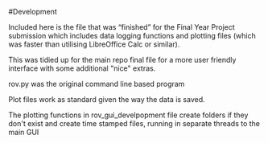 #Development

Included here is the file that was “finished” for the Final Year Project submission which includes data logging functions and plotting files (which was faster than utilising LibreOffice Calc or similar).

This was tidied up for the main repo final file for a more user friendly interface with some additional "nice" extras.

rov.py was the original command line based program

Plot files work as standard given the way the data is saved.

The plotting functions in rov_gui_develpopment file create folders if they don't exist and create time stamped files, running in separate threads to the main GUI

